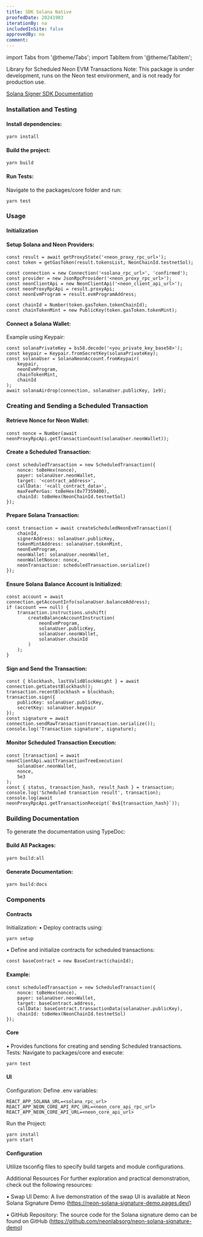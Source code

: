 ```yaml
---
title: SDK Solana Native
proofedDate: 20241903
iterationBy: na
includedInSite: false
approvedBy: na
comment:
---
```


import Tabs from '@theme/Tabs';
import TabItem from '@theme/TabItem';

Library for Scheduled Neon EVM Transactions
Note: This package is under development, runs on the Neon test environment, and is not ready for production use.

[Solana Signer SDK Documentation](http://solana-signer.sdk.neonevm.org/)

### Installation and Testing
#### Install dependencies:
```
yarn install
```
#### Build the project:
```
yarn build
```
#### Run Tests:
Navigate to the packages/core folder and run:
```
yarn test
```
### Usage
#### Initialization

#### Setup Solana and Neon Providers:
```
const result = await getProxyState('<neon_proxy_rpc_url>');
const token = getGasToken(result.tokensList, NeonChainId.testnetSol);

const connection = new Connection('<solana_rpc_url>', 'confirmed');
const provider = new JsonRpcProvider('<neon_proxy_rpc_url>');
const neonClientApi = new NeonClientApi('<neon_client_api_url>');
const neonProxyRpcApi = result.proxyApi;
const neonEvmProgram = result.evmProgramAddress;

const chainId = Number(token.gasToken.tokenChainId);
const chainTokenMint = new PublicKey(token.gasToken.tokenMint);
```
#### Connect a Solana Wallet:
Example using Keypair:

```
const solanaPrivateKey = bs58.decode('<you_private_key_base58>');
const keypair = Keypair.fromSecretKey(solanaPrivateKey);
const solanaUser = SolanaNeonAccount.fromKeypair(
    keypair,
    neonEvmProgram,
    chainTokenMint,
    chainId
);
await solanaAirdrop(connection, solanaUser.publicKey, 1e9);
```
### Creating and Sending a Scheduled Transaction
#### Retrieve Nonce for Neon Wallet:
```
const nonce = Number(await neonProxyRpcApi.getTransactionCount(solanaUser.neonWallet));
```
#### Create a Scheduled Transaction:
```
const scheduledTransaction = new ScheduledTransaction({
    nonce: toBeHex(nonce),
    payer: solanaUser.neonWallet,
    target: '<contract_address>',
    callData: '<call_contract_data>',
    maxFeePerGas: toBeHex(0x77359400),
    chainId: toBeHex(NeonChainId.testnetSol)
});
```
#### Prepare Solana Transaction:
```
const transaction = await createScheduledNeonEvmTransaction({
    chainId,
    signerAddress: solanaUser.publicKey,
    tokenMintAddress: solanaUser.tokenMint,
    neonEvmProgram,
    neonWallet: solanaUser.neonWallet,
    neonWalletNonce: nonce,
    neonTransaction: scheduledTransaction.serialize()
});
```
#### Ensure Solana Balance Account is Initialized:
```
const account = await connection.getAccountInfo(solanaUser.balanceAddress);
if (account === null) {
    transaction.instructions.unshift(
        createBalanceAccountInstruction(
            neonEvmProgram,
            solanaUser.publicKey,
            solanaUser.neonWallet,
            solanaUser.chainId
        )
    );
}
```
#### Sign and Send the Transaction:
```
const { blockhash, lastValidBlockHeight } = await connection.getLatestBlockhash();
transaction.recentBlockhash = blockhash;
transaction.sign({
    publicKey: solanaUser.publicKey,
    secretKey: solanaUser.keypair
});
const signature = await connection.sendRawTransaction(transaction.serialize());
console.log('Transaction signature', signature);
```
#### Monitor Scheduled Transaction Execution:
```
const [transaction] = await neonClientApi.waitTransactionTreeExecution(
    solanaUser.neonWallet,
    nonce,
    5e3
);
const { status, transaction_hash, result_hash } = transaction;
console.log('Scheduled transaction result', transaction);
console.log(await neonProxyRpcApi.getTransactionReceipt(`0x${transaction_hash}`));
```
### Building Documentation
To generate the documentation using TypeDoc:

#### Build All Packages:
```
yarn build:all
```
#### Generate Documentation:
```
yarn build:docs
```

### Components
#### Contracts

Initialization:
	•	Deploy contracts using:
```
yarn setup
```
•	Define and initialize contracts for scheduled transactions:
```
const baseContract = new BaseContract(chainId);
```
#### Example:
```
const scheduledTransaction = new ScheduledTransaction({
    nonce: toBeHex(nonce),
    payer: solanaUser.neonWallet,
    target: baseContract.address,
    callData: baseContract.transactionData(solanaUser.publicKey),
    chainId: toBeHex(NeonChainId.testnetSol)
});
```
#### Core
•	Provides functions for creating and sending Scheduled transactions.
Tests:
Navigate to packages/core and execute:
```
yarn test
```
#### UI
Configuration:
Define .env variables:
```
REACT_APP_SOLANA_URL=<solana_rpc_url>
REACT_APP_NEON_CORE_API_RPC_URL=<neon_core_api_rpc_url>
REACT_APP_NEON_CORE_API_URL=<neon_core_api_url>
```
Run the Project:
```
yarn install
yarn start
```
#### Configuration
Utilize tsconfig files to specify build targets and module configurations.


Additional Resources
For further exploration and practical demonstration, check out the following resources:

•	Swap UI Demo: A live demonstration of the swap UI is available at Neon Solana Signature Demo (https://neon-solana-signature-demo.pages.dev/)

•	GitHub Repository: The source code for the Solana signature demo can be found on GitHub (https://github.com/neonlabsorg/neon-solana-signature-demo)
